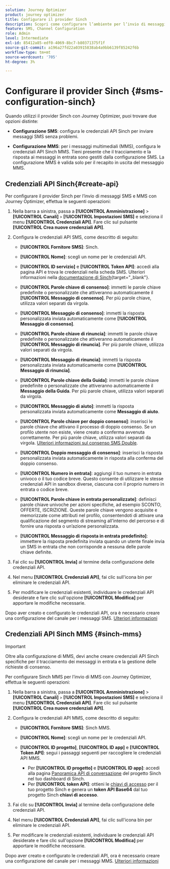 ```yaml
---
solution: Journey Optimizer
product: journey optimizer
title: Configurare il provider Sinch
description: Scopri come configurare l’ambiente per l’invio di messaggi di testo con Journey Optimizer con Sinch
feature: SMS, Channel Configuration
role: Admin
level: Intermediate
exl-id: 85412a85-edf0-4069-8bc7-b80371375f1f
source-git-commit: a196a27fd22a03915838ab4a9bb6139f85242f6b
workflow-type: tm+mt
source-wordcount: '705'
ht-degree: 3%

---
```


# Configurare il provider Sinch {#sms-configuration-sinch}

Quando utilizzi il provider Sinch con Journey Optimizer, puoi trovare due opzioni distinte:

* **Configurazione SMS**: configura le credenziali API Sinch per inviare messaggi SMS senza problemi.

* **Configurazione MMS**: per i messaggi multimediali (MMS), configura le credenziali API Sinch MMS. Tieni presente che il tracciamento e la risposta ai messaggi in entrata sono gestiti dalla configurazione SMS. La configurazione MMS è valida solo per il recapito in uscita del messaggio MMS.

## Credenziali API Sinch{#create-api}

Per configurare il provider Sinch per l’invio di messaggi SMS e MMS con Journey Optimizer, effettua le seguenti operazioni:

1. Nella barra a sinistra, passa a **[!UICONTROL Amministrazione]** > **[!UICONTROL Canali]** `>` **[!UICONTROL Impostazioni SMS]** e seleziona il menu **[!UICONTROL Credenziali API]**. Fare clic sul pulsante **[!UICONTROL Crea nuove credenziali API]**.

1. Configura le credenziali API SMS, come descritto di seguito:

   * **[!UICONTROL Fornitore SMS]**: Sinch.

   * **[!UICONTROL Nome]**: scegli un nome per le credenziali API.

   * **[!UICONTROL ID servizio]** e **[!UICONTROL Token API]**: accedi alla pagina API e trova le credenziali nella scheda SMS. Ulteriori informazioni nella [documentazione di Sinch](https://developers.sinch.com/docs/sms/getting-started/){target="_blank"}.

   * **[!UICONTROL Parole chiave di consenso]**: immetti le parole chiave predefinite o personalizzate che attiveranno automaticamente il **[!UICONTROL Messaggio di consenso]**. Per più parole chiave, utilizza valori separati da virgola.

   * **[!UICONTROL Messaggio di consenso]**: immetti la risposta personalizzata inviata automaticamente come **[!UICONTROL Messaggio di consenso]**.

   * **[!UICONTROL Parole chiave di rinuncia]**: immetti le parole chiave predefinite o personalizzate che attiveranno automaticamente il **[!UICONTROL Messaggio di rinuncia]**. Per più parole chiave, utilizza valori separati da virgola.

   * **[!UICONTROL Messaggio di rinuncia]**: immetti la risposta personalizzata inviata automaticamente come **[!UICONTROL Messaggio di rinuncia]**.

   * **[!UICONTROL Parole chiave della Guida]**: immetti le parole chiave predefinite o personalizzate che attiveranno automaticamente il **Messaggio della Guida**. Per più parole chiave, utilizza valori separati da virgola.

   * **[!UICONTROL Messaggio di aiuto]**: immetti la risposta personalizzata inviata automaticamente come **Messaggio di aiuto**.

   * **[!UICONTROL Parole chiave per doppio consenso]**: inserisci le parole chiave che attivano il processo di doppio consenso. Se un profilo utente non esiste, viene creato a conferma avvenuta correttamente. Per più parole chiave, utilizza valori separati da virgola. [Ulteriori informazioni sul consenso SMS Double](https://video.tv.adobe.com/v/3427129/?learn=on).

   * **[!UICONTROL Doppio messaggio di consenso]**: inserisci la risposta personalizzata inviata automaticamente in risposta alla conferma del doppio consenso.

   * **[!UICONTROL Numero in entrata]**: aggiungi il tuo numero in entrata univoco o il tuo codice breve. Questo consente di utilizzare le stesse credenziali API in sandbox diverse, ciascuna con il proprio numero in entrata o codice breve.

   * **[!UICONTROL Parole chiave in entrata personalizzate]**: definisci parole chiave univoche per azioni specifiche, ad esempio SCONTO, OFFERTE, ISCRIZIONE. Queste parole chiave vengono acquisite e memorizzate come attributi nel profilo, consentendoti di attivare una qualificazione del segmento di streaming all’interno del percorso e di fornire una risposta o un’azione personalizzata.

   * **[!UICONTROL Messaggio di risposta in entrata predefinito]**: immettere la risposta predefinita inviata quando un utente finale invia un SMS in entrata che non corrisponde a nessuna delle parole chiave definite.

1. Fai clic su **[!UICONTROL Invia]** al termine della configurazione delle credenziali API.

1. Nel menu **[!UICONTROL Credenziali API]**, fai clic sull&#39;icona bin per eliminare le credenziali API.

1. Per modificare le credenziali esistenti, individuare le credenziali API desiderate e fare clic sull&#39;opzione **[!UICONTROL Modifica]** per apportare le modifiche necessarie.

Dopo aver creato e configurato le credenziali API, ora è necessario creare una configurazione del canale per i messaggi SMS. [Ulteriori informazioni](sms-configuration-surface.md)

## Credenziali API Sinch MMS {#sinch-mms}

>[!IMPORTANT]
>
> Oltre alla configurazione di MMS, devi anche creare credenziali API Sinch specifiche per il tracciamento dei messaggi in entrata e la gestione delle richieste di consenso.

Per configurare Sinch MMS per l’invio di MMS con Journey Optimizer, effettua le seguenti operazioni:

1. Nella barra a sinistra, passa a **[!UICONTROL Amministrazione]** > **[!UICONTROL Canali]** `>` **[!UICONTROL Impostazioni SMS]** e seleziona il menu **[!UICONTROL Credenziali API]**. Fare clic sul pulsante **[!UICONTROL Crea nuove credenziali API]**.

1. Configura le credenziali API MMS, come descritto di seguito:

   * **[!UICONTROL Fornitore SMS]**: Sinch MMS.

   * **[!UICONTROL Nome]**: scegli un nome per le credenziali API.

   * **[!UICONTROL ID progetto]**, **[!UICONTROL ID app]** e **[!UICONTROL Token API]**: segui i passaggi seguenti per raccogliere le credenziali API MMS.

      * Per **[!UICONTROL ID progetto]** e **[!UICONTROL ID app]**: accedi alla pagina [Panoramica API di conversazione](https://dashboard.sinch.com/convapi/overview) del progetto Sinch nel tuo dashboard di Sinch.
      * Per **[!UICONTROL token API]**: ottieni le [chiavi di accesso](https://community.sinch.com/t5/Customer-Dashboard/Sinch-Access-Keys/ta-p/12638) per il tuo progetto Sinch e genera un **token API Base64** dal tuo progetto Sinch **chiavi di accesso**.

1. Fai clic su **[!UICONTROL Invia]** al termine della configurazione delle credenziali API.

1. Nel menu **[!UICONTROL Credenziali API]**, fai clic sull&#39;icona bin per eliminare le credenziali API.

1. Per modificare le credenziali esistenti, individuare le credenziali API desiderate e fare clic sull&#39;opzione **[!UICONTROL Modifica]** per apportare le modifiche necessarie.

Dopo aver creato e configurato le credenziali API, ora è necessario creare una configurazione del canale per i messaggi MMS. [Ulteriori informazioni](sms-configuration-surface.md)
